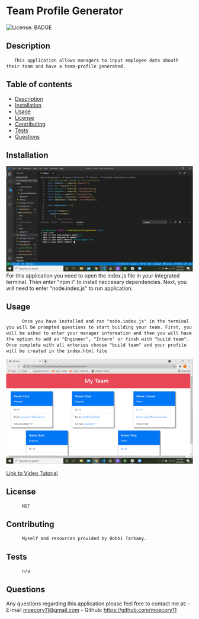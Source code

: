 
  # Team Profile Generator
  ![License: BADGE](https://img.shields.io/badge/license-MIT-brightgreen)
  ## Description 
       This application allows managers to input employee data abouth their team and have a team-profile generated.
  ## Table of contents
  * [Description](#description)
  * [Installation](#installation)
  * [Usage](#usage)
  * [License](#license)
  * [Contributing](#contributing)
  * [Tests](#tests)
  * [Questions](#questions)
  ## Installation
  ![alt text](images/screenshot.1.png)
          For this application you need to open the index.js file in your integrated terminal. Then enter "npm i" to install neccesary dependencies. Next, you will need to enter "node.index.js" to run application.
  ## Usage 
          Once you have installed and ran "node.index.js" in the terminal you will be prompted questions to start building your team. First, you will be asked to enter your manager information and then you will have the option to add an "Engineer", "Intern' or finsh with "build team". Once complete with all enteries choose "build team" and your profile will be created in the index.html file
![alt text](images/screenshot.2.png)

[Link to Video Tutorial](https://drive.google.com/file/d/1cSJNPr9TmW76SZ6f0l9qxjBvVnCNW3c6/view)
  ## License
          MIT
  ## Contributing
          Myself and resources provided by Bobbi Tarkany.
  ## Tests
          n/a
  ## Questions
   Any questions regarding this application please feel free to contact me at: 
      - E-mail moecory11@gmail.com
      - Github:
      <https://github.com/moecory11>
      
